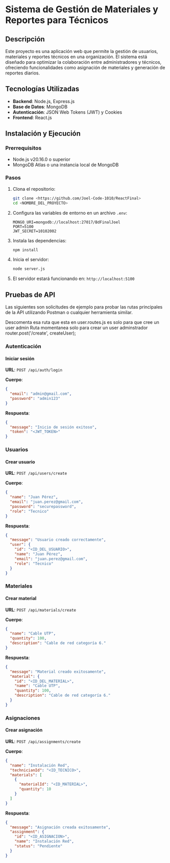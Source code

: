 # Sistema de Gestión de Materiales y Reportes para Técnicos

## Descripción
Este proyecto es una aplicación web que permite la gestión de usuarios, materiales y reportes técnicos en una organización. El sistema está diseñado para optimizar la colaboración entre administradores y técnicos, ofreciendo funcionalidades como asignación de materiales y generación de reportes diarios.

## Tecnologías Utilizadas
- **Backend**: Node.js, Express.js
- **Base de Datos**: MongoDB
- **Autenticación**: JSON Web Tokens (JWT) y Cookies
- **Frontend**: React.js

## Instalación y Ejecución
### Prerrequisitos
- Node.js v20.16.0 o superior
- MongoDB Atlas o una instancia local de MongoDB

### Pasos
1. Clona el repositorio:
   ```bash
   git clone <https://github.com/Joel-Code-1010/ReactFinal>
   cd <NOMBRE_DEL_PROYECTO>
   ```

2. Configura las variables de entorno en un archivo `.env`:
   ```env
   MONGO_URI=mongodb://localhost:27017/BdFinalJoel
   PORT=5100
   JWT_SECRET=10102002
   ```

3. Instala las dependencias:
   ```bash
   npm install
   ```

4. Inicia el servidor:
   ```bash
   node server.js
   ```

5. El servidor estará funcionando en: `http://localhost:5100`

## Pruebas de API
Las siguientes son solicitudes de ejemplo para probar las rutas principales de la API utilizando Postman o cualquier herramienta similar.

Descomenta esa ruta que esta en user.routes.js es solo para que cree un user admin 
Ruta momentanea solo para crear un user adminstrador
router.post('/create', createUser);

### Autenticación
#### Iniciar sesión
**URL**: `POST /api/auth/login`

**Cuerpo**:
```json
{
  "email": "admin@gmail.com",
  "password": "admin123"
}
```

**Respuesta**:
```json
{
  "message": "Inicio de sesión exitoso",
  "token": "<JWT_TOKEN>"
}
```

### Usuarios
#### Crear usuario
**URL**: `POST /api/users/create`

**Cuerpo**:
```json
{
  "name": "Juan Pérez",
  "email": "juan.perez@gmail.com",
  "password": "securepassword",
  "role": "Tecnico"
}
```

**Respuesta**:
```json
{
  "message": "Usuario creado correctamente",
  "user": {
    "id": "<ID_DEL_USUARIO>",
    "name": "Juan Pérez",
    "email": "juan.perez@gmail.com",
    "role": "Tecnico"
  }
}
```

### Materiales
#### Crear material
**URL**: `POST /api/materials/create`

**Cuerpo**:
```json
{
  "name": "Cable UTP",
  "quantity": 100,
  "description": "Cable de red categoría 6."
}
```

**Respuesta**:
```json
{
  "message": "Material creado exitosamente",
  "material": {
    "id": "<ID_DEL_MATERIAL>",
    "name": "Cable UTP",
    "quantity": 100,
    "description": "Cable de red categoría 6."
  }
}
```

### Asignaciones
#### Crear asignación
**URL**: `POST /api/assignments/create`

**Cuerpo**:
```json
{
  "name": "Instalación Red",
  "technicianId": "<ID_TECNICO>",
  "materials": [
    {
      "materialId": "<ID_MATERIAL>",
      "quantity": 10
    }
  ]
}
```

**Respuesta**:
```json
{
  "message": "Asignación creada exitosamente",
  "assignment": {
    "id": "<ID_ASIGNACION>",
    "name": "Instalación Red",
    "status": "Pendiente"
  }
}
```
```




